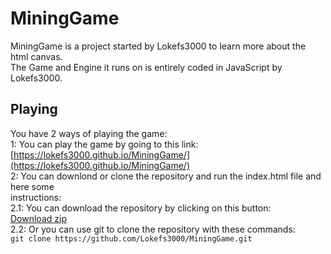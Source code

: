 # MiningGame
 
MiningGame is a project started by Lokefs3000 to learn more about the html canvas.<br>
The Game and Engine it runs on is entirely coded in JavaScript by Lokefs3000.<br>

## Playing

You have 2 ways of playing the game:<br>
    1: You can play the game by going to this link:<br>
        [https://lokefs3000.github.io/MiningGame/](https://lokefs3000.github.io/MiningGame/)<br>
    2: You can downlond or clone the repository and run the index.html file and here some<br> instructions:<br>
        2.1: You can download the repository by clicking on this button:<br>
            [Download zip](https://github.com/Lokefs3000/MiningGame/archive/refs/heads/main.zip)<br>
        2.2: Or you can use git to clone the repository with these commands:<br>
            ```
            git clone https://github.com/Lokefs3000/MiningGame.git
            ```